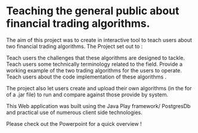 # Teaching the general public about financial trading algorithms.

The aim of this project was to create in interactive tool to teach users about two financial trading algorithms. The Project set out to :

Teach users the challenges that these algorithms are designed to tackle.
Teach users some technically terminology related to the field.
Provide a working example of the two trading algorithms for the users to operate.
Teach users about the code implementation of these algorithms .

The project also let users create and upload their own algorithms (in the for of a .jar file) to run and compare against those provide by system.

This Web application was built using the Java Play framework/ PostgresDb and practical use of numerous client side 
technologies.

Please check out the Powerpoint for a quick overview ! 
